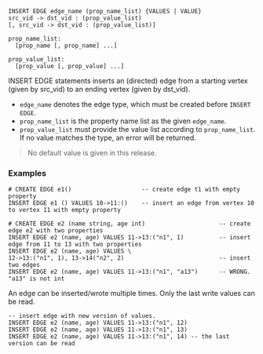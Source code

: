 ```
INSERT EDGE edge_name (prop_name_list) {VALUES | VALUE} 
src_vid -> dst_vid : (prop_value_list)
[, src_vid -> dst_vid : (prop_value_list)]

prop_name_list:
  [prop_name [, prop_name] ...]

prop_value_list:
  [prop_value [, prop_value] ...]
```

INSERT EDGE statements inserts an (directed) edge from a starting vertex (given by src_vid) to an ending vertex (given by dst_vid).

* `edge_name` denotes the edge type, which must be created before `INSERT EDGE`.
* `prop_name_list` is the property name list as the given `edge_name`.
* `prop_value_list` must provide the value list according to `prop_name_list`. If no value matches the type, an error will be returned.

>No default value is given in this release.

### Examples

```
# CREATE EDGE e1()                    -- create edge t1 with empty property
INSERT EDGE e1 () VALUES 10->11:()    -- insert an edge from vertex 10 to vertex 11 with empty property
```

```
# CREATE EDGE e2 (name string, age int)                     -- create edge e2 with two properties
INSERT EDGE e2 (name, age) VALUES 11->13:("n1", 1)          -- insert edge from 11 to 13 with two properties
INSERT EDGE e2 (name, age) VALUES \ 
12->13:("n1", 1), 13->14("n2", 2)                           -- insert two edges
INSERT EDGE e2 (name, age) VALUES 11->13:("n1", "a13")      -- WRONG. "a13" is not int
```


An edge can be inserted/wrote multiple times. Only the last write values can be read.

```
-- insert edge with new version of values. 
INSERT EDGE e2 (name, age) VALUES 11->13:("n1", 12) 
INSERT EDGE e2 (name, age) VALUES 11->13:("n1", 13) 
INSERT EDGE e2 (name, age) VALUES 11->13:("n1", 14) -- the last version can be read
```


